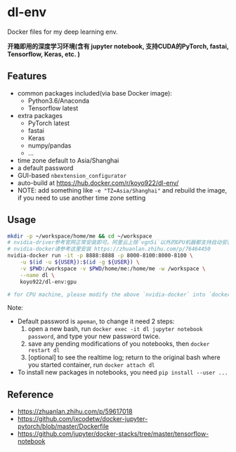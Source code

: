 # dl-env

Docker files for my deep learning env.

**开箱即用的深度学习环境(含有 jupyter notebook, 支持CUDA的PyTorch, fastai, Tensorflow, Keras, etc. )**

## Features

- common packages included(via base Docker image):
	- Python3.6/Anaconda
	- Tensorflow latest
- extra packages
	- PyTorch latest
	- fastai
	- Keras
	- numpy/pandas
	- ...
- time zone default to Asia/Shanghai
- a default password
- GUI-based `nbextension_configurator`
- auto-build at https://hub.docker.com/r/koyo922/dl-env/
- NOTE: add something like `-e "TZ=Asia/Shanghai"` and rebuild the image, if you need to use another time zone setting

## Usage

```bash
mkdir -p ~/workspace/home/me && cd ~/workspace
# nvidia-driver参考官网正常安装即可。阿里云上除`vgn5i`以外的GPU机器都支持自动安装驱动和CUDA，启动实例时勾上就好
# nvidia-docker请参考这里安装 https://zhuanlan.zhihu.com/p/76464450
nvidia-docker run -it -p 8888:8888 -p 8000-8100:8000-8100 \
	-u $(id -u ${USER}):$(id -g ${USER}) \
	-v $PWD:/workspace -v $PWD/home/me:/home/me -w /workspace \
	--name dl \
	koyo922/dl-env:gpu

# for CPU machine, please modify the above `nvidia-docker` into `docker`, and `koyo922/dl-env:gpu` into `koyo922/dl-env:cpu`
```

Note:
- Default password is `apeman`, to change it need 2 steps:
	1. open a new bash, run `docker exec -it dl jupyter notebook password`, and type your new password twice.
	2. save any pending modifications of you notebooks, then `docker restart dl`
	3. [optional] to see the realtime log; return to the original bash where you started container, run `docker attach dl`
- To install new packages in notebooks, you need `pip install --user ...`

## Reference

- https://zhuanlan.zhihu.com/p/59617018
- https://github.com/jxcodetw/docker-jupyter-pytorch/blob/master/Dockerfile
- https://github.com/jupyter/docker-stacks/tree/master/tensorflow-notebook
